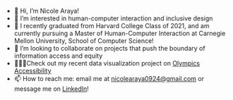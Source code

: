 - 👋 Hi, I’m Nicole Araya!
- 👀 I’m interested in human-computer interaction and inclusive design
- 🌱 I recently graduated from Harvard College Class of 2021, and am currently pursuing a Master of Human-Computer Interaction at Carnegie Mellon University, School of Computer Science!
- 💞️ I’m looking to collaborate on projects that push the boundary of information access and equity
- 🏃🏽‍♀️Check out my recent data visualization project on [Olympics Accessibility](https://nicolearaya.github.io/Olympics/)
- 📫 How to reach me: email me at nicolearaya0924@gmail.com or message me on [LinkedIn](https://www.linkedin.com/in/nicole-araya-76847213b/)!
